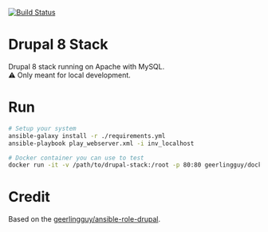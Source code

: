 [![Build Status](https://cloud.drone.io/api/badges/dtf-ein/drupal-stack/status.svg)](https://cloud.drone.io/dtf-ein/drupal-stack)

# Drupal 8 Stack

Drupal 8 stack running on Apache with MySQL.  
:warning: Only meant for local development.

# Run

```bash
# Setup your system
ansible-galaxy install -r ./requirements.yml
ansible-playbook play_webserver.xml -i inv_localhost

# Docker container you can use to test
docker run -it -v /path/to/drupal-stack:/root -p 80:80 geerlingguy/docker-ubuntu1804-ansible:latest /bin/bash
```

# Credit

Based on the [geerlingguy/ansible-role-drupal](https://github.com/geerlingguy/ansible-role-drupal).
